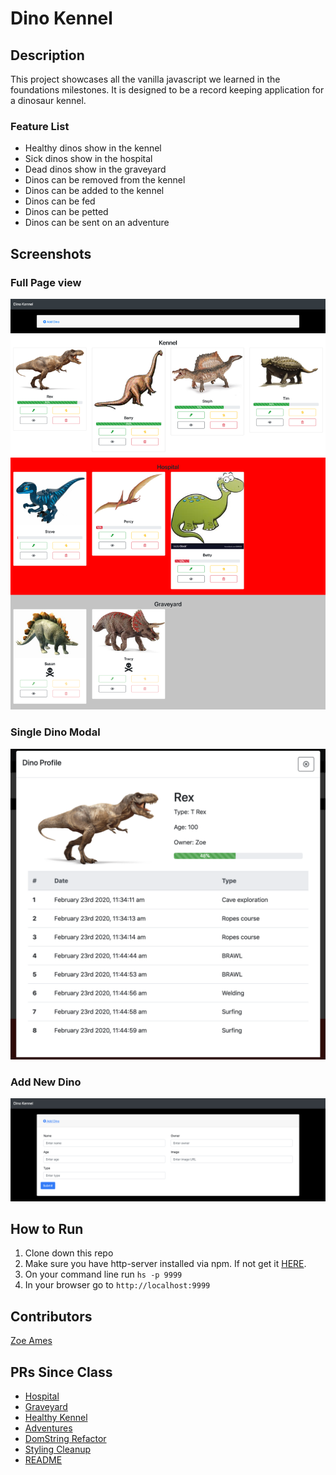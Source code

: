 # Dino Kennel

## Description
This project showcases all the vanilla javascript we learned in the foundations milestones.  It is designed to be a record keeping application for a dinosaur kennel.

### Feature List
- Healthy dinos show in the kennel
- Sick dinos show in the hospital
- Dead dinos show in the graveyard
- Dinos can be removed from the kennel
- Dinos can be added to the kennel
- Dinos can be fed
- Dinos can be petted
- Dinos can be sent on an adventure

## Screenshots
### Full Page view
![Main View](./screenshots/main.png)

### Single Dino Modal
![Single Dino Modal](./screenshots/single-dino.png)

### Add New Dino
![Add a Dino](./screenshots/add-dino.png)

## How to Run
1. Clone down this repo
1. Make sure you have http-server installed via npm. If not get it [HERE](https://www.npmjs.com/package/http-server).
1. On your command line run `hs -p 9999`
1. In your browser go to `http://localhost:9999`

## Contributors
[Zoe Ames](https://github.com/zoeames)

## PRs Since Class
* [Hospital](https://github.com/nss-evening-cohort-11/dino-kennel/pull/26/files)
* [Graveyard](https://github.com/nss-evening-cohort-11/dino-kennel/pull/27/files)
* [Healthy Kennel](https://github.com/nss-evening-cohort-11/dino-kennel/pull/28/files)
* [Adventures](https://github.com/nss-evening-cohort-11/dino-kennel/pull/31/files)
* [DomString Refactor](https://github.com/nss-evening-cohort-11/dino-kennel/pull/32/files)
* [Styling Cleanup](https://github.com/nss-evening-cohort-11/dino-kennel/pull/33/files)
* [README](https://github.com/nss-evening-cohort-11/dino-kennel/pull/34/files)
